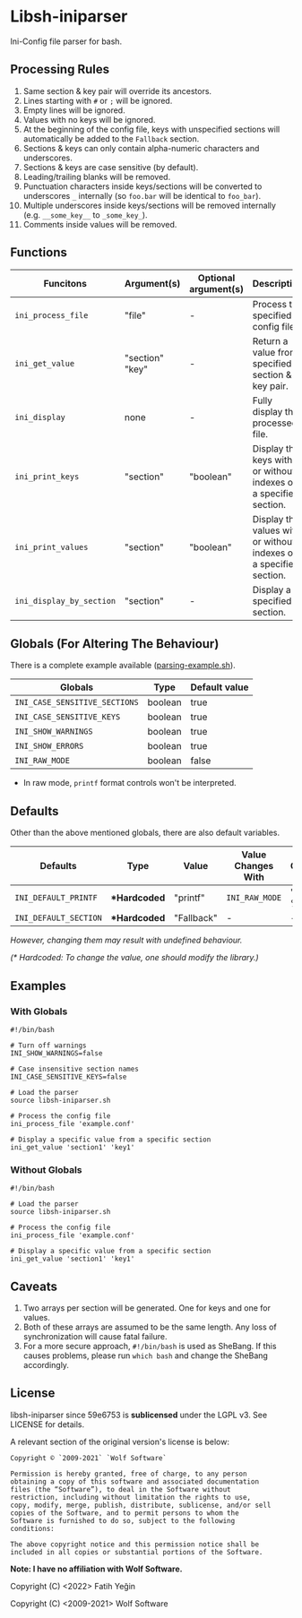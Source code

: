 # Libsh-iniparser

Ini-Config file parser for bash.

## Processing Rules

1. Same section & key pair will override its ancestors.
2. Lines starting with `#` or `;` will be ignored.
3. Empty lines will be ignored.
4. Values with no keys will be ignored.
5. At the beginning of the config file, keys with unspecified sections will automatically be added to the `Fallback` section.
6. Sections & keys can only contain alpha-numeric characters and underscores.
7. Sections & keys are case sensitive (by default).
8. Leading/trailing blanks will be removed.
9. Punctuation characters inside keys/sections will be converted to underscores `_` internally (so `foo.bar` will be identical to `foo_bar`).
10. Multiple underscores inside keys/sections will be removed internally (e.g. `__some_key__` to `_some_key_`).
11. Comments inside values will be removed.

## Functions

|Funcitons               |Argument(s)    |Optional argument(s)|Description                                                       |
|---                     |---            |---                 |---                                                               |
|`ini_process_file`      |"file"         |-                   |Process the specified config file.                                |
|`ini_get_value`         |"section" "key"|-                   |Return a value from specified section & key pair.                 |
|`ini_display`           |none           |-                   |Fully display the processed file.                                 |
|`ini_print_keys`      |"section"      |"boolean"           |Display the keys with or without indexes of a specified section.  |
|`ini_print_values`    |"section"      |"boolean"           |Display the values with or without indexes of a specified section.|
|`ini_display_by_section`|"section"      |-                   |Display a specified section.                                      |

## Globals (For Altering The Behaviour)

There is a complete example available ([parsing-example.sh](demo/parsing-example.sh)).

|Globals                         |Type   |Default value|
|---                             |---    |---          |
|`INI_CASE_SENSITIVE_SECTIONS`|boolean|true         |
|`INI_CASE_SENSITIVE_KEYS`    |boolean|true         |
|`INI_SHOW_WARNINGS`          |boolean|true         |
|`INI_SHOW_ERRORS`            |boolean|true         |
|`INI_RAW_MODE`               |boolean|false        |
  
* In raw mode, `printf` format controls won't be interpreted.

## Defaults

Other than the above mentioned globals, there are also default variables.

|Defaults             |Type     |Value     |Value Changes With|Value Changes to|
|---                  |---      |---       |---               |---             |
|`INI_DEFAULT_PRINTF` |**\*Hardcoded**|"printf"  |`INI_RAW_MODE` |"printf %s"     |
|`INI_DEFAULT_SECTION`|**\*Hardcoded**|"Fallback"|-                 |-               |
  
*However, changing them may result with undefined behaviour.*
  
*(\* Hardcoded: To change the value, one should modify the library.)*

## Examples

### With Globals

```shell
#!/bin/bash

# Turn off warnings
INI_SHOW_WARNINGS=false

# Case insensitive section names
INI_CASE_SENSITIVE_KEYS=false

# Load the parser
source libsh-iniparser.sh

# Process the config file
ini_process_file 'example.conf'

# Display a specific value from a specific section
ini_get_value 'section1' 'key1'
```

### Without Globals

```shell
#!/bin/bash

# Load the parser
source libsh-iniparser.sh

# Process the config file
ini_process_file 'example.conf'

# Display a specific value from a specific section
ini_get_value 'section1' 'key1'
```

## Caveats

1. Two arrays per section will be generated. One for keys and one for values.
2. Both of these arrays are assumed to be the same length. Any loss of synchronization will cause fatal failure.
3. For a more secure approach, `#!/bin/bash` is used as SheBang. If this causes problems, please run `which bash` and change the SheBang accordingly.

## License

libsh-iniparser since 59e6753 is **sublicensed** under the LGPL v3. See LICENSE for details.
  
A relevant section of the original version's license is below:
```
Copyright © `2009-2021` `Wolf Software`

Permission is hereby granted, free of charge, to any person
obtaining a copy of this software and associated documentation
files (the “Software”), to deal in the Software without
restriction, including without limitation the rights to use,
copy, modify, merge, publish, distribute, sublicense, and/or sell
copies of the Software, and to permit persons to whom the
Software is furnished to do so, subject to the following
conditions:

The above copyright notice and this permission notice shall be
included in all copies or substantial portions of the Software.
```
  
**Note: I have no affiliation with Wolf Software.**
  
Copyright (C) <2022> Fatih Yeğin
  
Copyright (C) <2009-2021> Wolf Software
